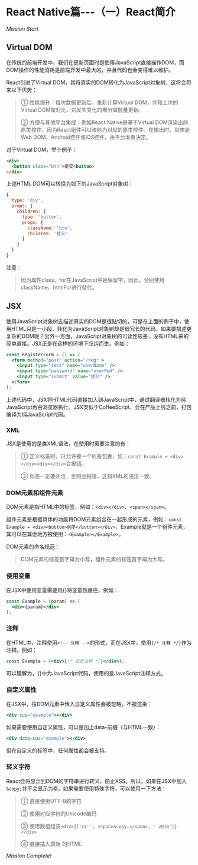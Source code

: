 # React Native篇---（一）React简介

*Mission Start*

## Virtual DOM

在传统的前端开发中，我们在更新页面时是使用JavaScript直接操作DOM，而DOM操作的性能消耗是前端开发中最大的，并且代码也会变得难以维护。   



React引进了Virtual DOM，其将真实的DOM转化为JavaScript对象树，这将会带来以下优势：   

>  ① 性能提升：每次数据更新后，重新计算Virtual DOM，并和上次的Virtual DOM做对比，对发生变化的部分做批量更新。
>
>  ② 方便与其他平台集成：例如React Native是基于Virtual DOM渲染出的原生控件，因为React组件可以映射为对应的原生控件。在输出时，具体是Web DOM、Android控件或iOS控件，由平台本身决定。  

对于Virtual DOM，举个例子：

```html
<div>
  <button class="btn">提交<button>
</div>
```

上述HTML DOM可以转换为如下的JavaScript对象树：

```javascript
{
  type: 'div',
  props: {
    children: {
      type: 'button',
      props: {
        className: 'btn',
        children: '提交'
      }
    }
  }
}
```

注意：

> 因为属性class、for在JavaScript中是保留字，因此，分别使用className、htmlFor进行替代。



## JSX

使用JavaScript对象树去描述真实的DOM是很贴切的，可是在上面的例子中，使用HTML只是一小段，转化为JavaScript对象树却是很冗长的代码。如果要描述更复杂的DOM呢？另外一方面，JavaScript对象树的可读性较差，没有HTML来的简单直接。JSX正是在这样的环境下应运而生。例如：

```jsx
const RegisterForm = () => (
  <form method="post" action="/reg" >
    <input type="text" name="userName" />
    <input type="password" name="userPwd" />
    <input type="submit" value="提交" />
  </form>
);
```

上述代码中，JSX将HTML代码直接加入到JavaScript中，通过翻译器转化为纯JavaScript再由浏览器执行。JSX类似于CoffeeScript，会在产品上线之前，打包编译为纯JavaScript代码。



### XML
JSX是使用的是类XML语法，在使用时需要注意的有：
> ① 定义标签时，只允许被一个标签包裹，如：```const Example = <div></div><div></div>```会报错。
> 
> ② 标签一定要闭合，否则会报错，这和XML的语法一致。



### DOM元素和组件元素

DOM元素是指HTML中的标签，例如：```<div></div>```、```<span></span>```。   

组件元素是根据具体的功能将DOM元素组合在一起形成的元素，例如：```const Example = <div><button>例子</button></div>```，Example就是一个组件元素，其可以在其他地方被使用：```<Example></Example>```。   

DOM元素的命名规范：   

> DOM元素的标签首字母为小写，组件元素的标签首字母为大写。



### 使用变量

在JSX中使用变量需要用{}将变量包裹住，例如：

```jsx
const Example = (param) => (
  <div>{param}</div>
);
```



### 注释

在HTML中，注释使用```<!-- 注释 -->```的形式，而在JSX中，使用```{/* 注释 */}```作为注释。例如：

```jsx
const Example = (<div>{/* 这是注释 */}</div>);
```

可以理解为，{}中为JavaScript代码，使用的是JavaScript注释方式。



### 自定义属性

在JSX中，往DOM元素中传入自定义属性会被忽略，不被渲染：

```jsx
<div cus="example"></div>
```

如果需要使用自定义属性，可以是加上data-前缀（与HTML一致）：

```jsx
<div data-cus="example"></div>
```

但在自定义的标签中，任何属性都会被支持。



### 转义字符

React会将显示到DOM的字符串进行转义，防止XSS。所以，如果在JSX中加入```&copy;```并不会显示为&copy;，如果需要使用特殊字符，可以使用一下方法：

> ① 直接使用UTF-8的字符
>
> ② 使用对应字符的Unicode编码
>
> ③ 使用数组组装```<div>{['cc ', <span>&copy;</span>, ' 2018']}</div>```
>
> ④ 直接插入原始 的HTML

*Mission Complete!*